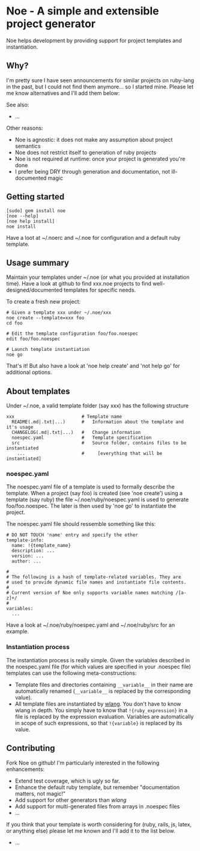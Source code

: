 # Noe - A simple and extensible project generator

Noe helps development by providing support for project templates and instantiation.

## Why?

I'm pretty sure I have seen announcements for similar projects on ruby-lang in the past, 
but I could not find them anymore... so I started mine. Please let me know alternatives
and I'll add them below:

See also: 

* ...
    
Other reasons:

* Noe is agnostic: it does not make any assumption about project semantics
* Noe does not restrict itself to generation of ruby projects
* Noe is not required at runtime: once your project is generated you're done
* I prefer being DRY through generation and documentation, not ill-documented magic

## Getting started

    [sudo] gem install noe
    [noe --help]
    [noe help install]
    noe install 
    
Have a loot at ~/.noerc and ~/.noe for configuration and a default ruby 
template.
  
## Usage summary

Maintain your templates under ~/.noe (or what you provided at installation time). Have a 
look at github to find xxx.noe projects to find well-designed/documented templates for
specific needs.

To create a fresh new project:

    # Given a template xxx under ~/.noe/xxx
    noe create --template=xxx foo
    cd foo
  
    # Edit the template configuration foo/foo.noespec
    edit foo/foo.noespec
  
    # Launch template instantiation
    noe go
  
That's it! But also have a look at 'noe help create' and 'not help go' for additional
options.

## About templates

Under ~/.noe, a valid template folder (say xxx) has the following structure

    xxx                         # Template name
      README(.md|.txt|...)      #   Information about the template and it's usage
      CHANGELOG(.md|.txt|...)   #   Change information
      noespec.yaml              #   Template specification
      src                       #   Source folder, contains files to be instantiated
        ...                     #     [everything that will be instantiated]

### noespec.yaml

The noespec.yaml file of a template is used to formally describe the template. When a project 
(say foo) is created (see 'noe create') using a template (say ruby) the file 
~/.noe/ruby/noespec.yaml is used to generate foo/foo.noespec. The later is then used by 
'noe go' to instantiate the project.

The noespec.yaml file should ressemble something like this:

    # DO NOT TOUCH 'name' entry and specify the other
    template-info:
      name: !{template_name}
      description: ...
      version: ...
      author: ...

    #
    # The following is a hash of template-related variables. They are
    # used to provide dynamic file names and instantiate file contents.
    #
    # Current version of Noe only supports variable names matching /[a-z]+/
    #
    variables:
      ...

Have a look at ~/.noe/ruby/noespec.yaml and ~/.noe/ruby/src for an example.

### Instantiation process

The instantiation process is really simple. Given the variables described in the noespec.yaml 
file (for which values are specified in your .noespec file) templates can use the following
meta-constructions:

* Template files and directories containing `__variable__` in their name are automatically 
  renamed (`__variable__` is replaced by the corresponding value).
* All template files are instantiated by [wlang](https://github.com/blambeau/wlang). You don't
  have to know wlang in depth. You simply have to know that `!{ruby_expression}` in a file is 
  replaced by the expression evaluation. Variables are automatically in scope of such expressions,
  so that `!{variable}` is replaced by its value.

## Contributing

Fork Noe on github! I'm particularly interested in the following enhancements:

* Extend test coverage, which is ugly so far.
* Enhance the default ruby template, but remember "documentation matters, not magic!"
* Add support for other generators than _wlang_
* Add support for multi-generated files from arrays in .noespec files
* ...

If you think that your template is worth considering for (ruby, rails, js, latex, or anything 
else) please let me known and I'll add it to the list below.

* ...
